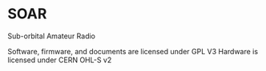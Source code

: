 # SOAR
Sub-orbital Amateur Radio

Software, firmware, and documents are licensed under GPL V3
Hardware is licensed under CERN OHL-S v2
